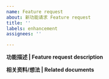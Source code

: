 ```yaml
---
name: Feature request
about: 新功能请求 Feature request
title: ''
labels: enhancement
assignees: ''

---
```


**功能描述 | Feature request description**

**相关资料/想法 | Related documents**
